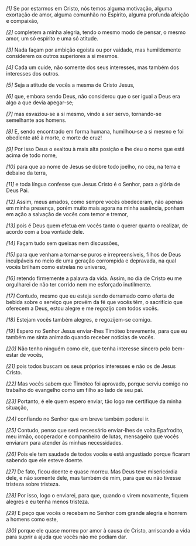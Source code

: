 *[1]* Se por estarmos em Cristo, nós temos alguma motivação, alguma exortação de amor, alguma comunhão no Espírito, alguma profunda afeição e compaixão,

*[2]* completem a minha alegria, tendo o mesmo modo de pensar, o mesmo amor, um só espírito e uma só atitude.

*[3]* Nada façam por ambição egoísta ou por vaidade, mas humildemente considerem os outros superiores a si mesmos.

*[4]* Cada um cuide, não somente dos seus interesses, mas também dos interesses dos outros.

*[5]* Seja a atitude de vocês a mesma de Cristo Jesus,

*[6]* que, embora sendo Deus, não considerou que o ser igual a Deus era algo a que devia apegar-se;

*[7]* mas esvaziou-se a si mesmo, vindo a ser servo, tornando-se semelhante aos homens.

*[8]* E, sendo encontrado em forma humana, humilhou-se a si mesmo e foi obediente até à morte, e morte de cruz!

*[9]* Por isso Deus o exaltou à mais alta posição e lhe deu o nome que está acima de todo nome,

*[10]* para que ao nome de Jesus se dobre todo joelho, no céu, na terra e debaixo da terra,

*[11]* e toda língua confesse que Jesus Cristo é o Senhor, para a glória de Deus Pai.

*[12]* Assim, meus amados, como sempre vocês obedeceram, não apenas em minha presença, porém muito mais agora na minha ausência, ponham em ação a salvação de vocês com temor e tremor,

*[13]* pois é Deus quem efetua em vocês tanto o querer quanto o realizar, de acordo com a boa vontade dele.

*[14]* Façam tudo sem queixas nem discussões,

*[15]* para que venham a tornar-se puros e irrepreensíveis, filhos de Deus inculpáveis no meio de uma geração corrompida e depravada, na qual vocês brilham como estrelas no universo,

*[16]* retendo firmemente a palavra da vida. Assim, no dia de Cristo eu me orgulharei de não ter corrido nem me esforçado inutilmente.

*[17]* Contudo, mesmo que eu esteja sendo derramado como oferta de bebida sobre o serviço que provém da fé que vocês têm, o sacrifício que oferecem a Deus, estou alegre e me regozijo com todos vocês.

*[18]* Estejam vocês também alegres, e regozijem-se comigo.

*[19]* Espero no Senhor Jesus enviar-lhes Timóteo brevemente, para que eu também me sinta animado quando receber notícias de vocês.

*[20]* Não tenho ninguém como ele, que tenha interesse sincero pelo bem-estar de vocês,

*[21]* pois todos buscam os seus próprios interesses e não os de Jesus Cristo.

*[22]* Mas vocês sabem que Timóteo foi aprovado, porque serviu comigo no trabalho do evangelho como um filho ao lado de seu pai.

*[23]* Portanto, é ele quem espero enviar, tão logo me certifique da minha situação,

*[24]* confiando no Senhor que em breve também poderei ir.

*[25]* Contudo, penso que será necessário enviar-lhes de volta Epafrodito, meu irmão, cooperador e companheiro de lutas, mensageiro que vocês enviaram para atender às minhas necessidades.

*[26]* Pois ele tem saudade de todos vocês e está angustiado porque ficaram sabendo que ele esteve doente.

*[27]* De fato, ficou doente e quase morreu. Mas Deus teve misericórdia dele, e não somente dele, mas também de mim, para que eu não tivesse tristeza sobre tristeza.

*[28]* Por isso, logo o enviarei, para que, quando o virem novamente, fiquem alegres e eu tenha menos tristeza.

*[29]* E peço que vocês o recebam no Senhor com grande alegria e honrem a homens como este,

*[30]* porque ele quase morreu por amor à causa de Cristo, arriscando a vida para suprir a ajuda que vocês não me podiam dar.

